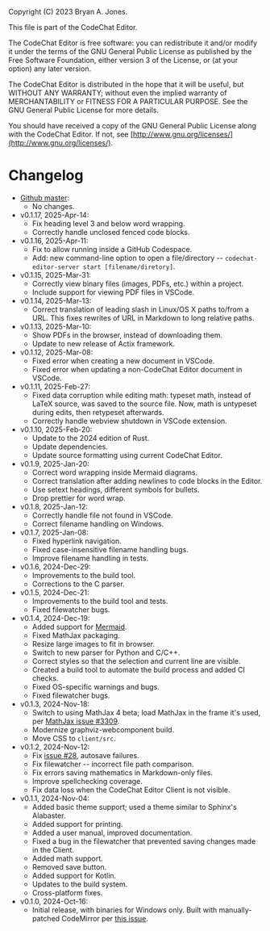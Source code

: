 Copyright (C) 2023 Bryan A. Jones.

This file is part of the CodeChat Editor.

The CodeChat Editor is free software: you can redistribute it and/or modify it
under the terms of the GNU General Public License as published by the Free
Software Foundation, either version 3 of the License, or (at your option) any
later version.

The CodeChat Editor is distributed in the hope that it will be useful, but
WITHOUT ANY WARRANTY; without even the implied warranty of MERCHANTABILITY or
FITNESS FOR A PARTICULAR PURPOSE. See the GNU General Public License for more
details.

You should have received a copy of the GNU General Public License along with the
CodeChat Editor. If not, see
[http://www.gnu.org/licenses/](http://www.gnu.org/licenses/).

Changelog
=========

*   [Github master](https://github.com/bjones1/CodeChat_Editor):
    *   No changes.
*   v0.1.17, 2025-Apr-14:
    *   Fix heading level 3 and below word wrapping.
    *   Correctly handle unclosed fenced code blocks.
*   v0.1.16, 2025-Apr-11:
    *   Fix to allow running inside a GitHub Codespace.
    *   Add: new command-line option to open a file/directory --
        `codechat-editor-server start [filename/diretory]`.
*   v0.1.15, 2025-Mar-31:
    *   Correctly view binary files (images, PDFs, etc.) within a project.
    *   Include support for viewing PDF files in VSCode.
*   v0.1.14, 2025-Mar-13:
    *   Correct translation of leading slash in Linux/OS X paths to/from a URL.
        This fixes rewrites of URL in Markdown to long relative paths.
*   v0.1.13, 2025-Mar-10:
    *   Show PDFs in the browser, instead of downloading them.
    *   Update to new release of Actix framework.
*   v0.1.12, 2025-Mar-08:
    *   Fixed error when creating a new document in VSCode.
    *   Fixed error when updating a non-CodeChat Editor document in VSCode.
*   v0.1.11, 2025-Feb-27:
    *   Fixed data corruption while editing math: typeset math, instead of LaTeX
        source, was saved to the source file. Now, math is untypeset during
        edits, then retypeset afterwards.
    *   Correctly handle webview shutdown in VSCode extension.
*   v0.1.10, 2025-Feb-20:
    *   Update to the 2024 edition of Rust.
    *   Update dependencies.
    *   Update source formatting using current CodeChat Editor.
*   v0.1.9, 2025-Jan-20:
    *   Correct word wrapping inside Mermaid diagrams.
    *   Correct translation after adding newlines to code blocks in the Editor.
    *   Use setext headings, different symbols for bullets.
    *   Drop prettier for word wrap.
*   v0.1.8, 2025-Jan-12:
    *   Correctly handle file not found in VSCode.
    *   Correct filename handling on Windows.
*   v0.1.7, 2025-Jan-08:
    *   Fixed hyperlink navigation.
    *   Fixed case-insensitive filename handling bugs.
    *   Improve filename handling in tests.
*   v0.1.6, 2024-Dec-29:
    *   Improvements to the build tool.
    *   Corrections to the C parser.
*   v0.1.5, 2024-Dec-21:
    *   Improvements to the build tool and tests.
    *   Fixed filewatcher bugs.
*   v0.1.4, 2024-Dec-19:
    *   Added support for [Mermaid](https://mermaid.js.org/).
    *   Fixed MathJax packaging.
    *   Resize large images to fit in browser.
    *   Switch to new parser for Python and C/C++.
    *   Correct styles so that the selection and current line are visible.
    *   Created a build tool to automate the build process and added CI checks.
    *   Fixed OS-specific warnings and bugs.
    *   Fixed filewatcher bugs.
*   v0.1.3, 2024-Nov-18:
    *   Switch to using MathJax 4 beta; load MathJax in the frame it's used, per
        [MathJax issue #3309](https://github.com/mathjax/MathJax/issues/3309).
    *   Modernize graphviz-webcomponent build.
    *   Move CSS to `client/src`.
*   v0.1.2, 2024-Nov-12:
    *   Fix [issue #28](https://github.com/bjones1/CodeChat_Editor/issues/28),
        autosave failures.
    *   Fix filewatcher -- incorrect file path comparison.
    *   Fix errors saving mathematics in Markdown-only files.
    *   Improve spellchecking coverage.
    *   Fix data loss when the CodeChat Editor Client is not visible.
*   v0.1.1, 2024-Nov-04:
    *   Added basic theme support; used a theme similar to Sphinx's Alabaster.
    *   Added support for printing.
    *   Added a user manual, improved documentation.
    *   Fixed a bug in the filewatcher that prevented saving changes made in the
        Client.
    *   Added math support.
    *   Removed save button.
    *   Added support for Kotlin.
    *   Updates to the build system.
    *   Cross-platform fixes.
*   v0.1.0, 2024-Oct-16:
    *   Initial release, with binaries for Windows only. Built with
        manually-patched CodeMirror per [this
        issue](https://github.com/bjones1/CodeChat_Editor/issues/27).